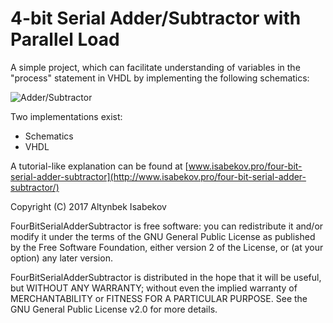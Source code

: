 # 4-bit Serial Adder/Subtractor with Parallel Load
A simple project, which can facilitate understanding of variables in the "process" statement in VHDL by implementing the following schematics:

![Adder/Subtractor](https://www.isabekov.pro/wp-content/uploads/2017/09/FourBitSerialAdder-300x300.png)

Two implementations exist:
- Schematics
- VHDL



A tutorial-like explanation can be found at [www.isabekov.pro/four-bit-serial-adder-subtractor](http://www.isabekov.pro/four-bit-serial-adder-subtractor/)

Copyright (C) 2017 Altynbek Isabekov

FourBitSerialAdderSubtractor is free software: you can redistribute it and/or modify it under the terms of the GNU General Public License as published by the Free Software Foundation, either version 2 of 
the License, or (at your option) any later version.

FourBitSerialAdderSubtractor is distributed in the hope that it will be useful, but WITHOUT ANY WARRANTY; without even the implied warranty of MERCHANTABILITY or FITNESS FOR A PARTICULAR PURPOSE. See the 
GNU General Public License v2.0 for more details.
